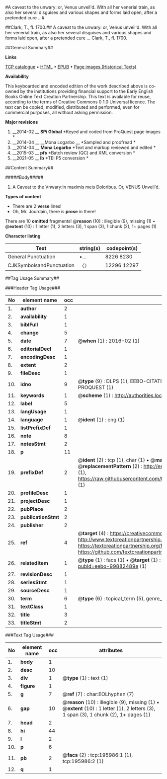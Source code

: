 #A caveat to the unwary: or, Venus unveil'd. With all her venerial train, as also her several disguises and various shapes and forms laid open, after a pretended cure ...#

##Clark, T., fl. 1700.##
A caveat to the unwary: or, Venus unveil'd. With all her venerial train, as also her several disguises and various shapes and forms laid open, after a pretended cure ...
Clark, T., fl. 1700.

##General Summary##

**Links**

[TCP catalogue](http://www.ota.ox.ac.uk/tcp/)  • 
[HTML](http://tei.it.ox.ac.uk/tcp/Texts-HTML/free/B20/B20397.html)  • 
[EPUB](http://tei.it.ox.ac.uk/tcp/Texts-EPUB/free/B20/B20397.epub) • 
[Page images (Historical Texts)](https://historicaltexts.jisc.ac.uk/eebo-99882489e)

**Availability**

This keyboarded and encoded edition of the work described above is co-owned by the
    institutions providing financial support to the Early English Books Online Text Creation
    Partnership. This text is available for reuse, according to the terms of  Creative Commons 0 1.0 Universal
    licence. The text can be copied, modified, distributed and performed, even for commercial
    purposes, all without asking permission.

**Major revisions**

1. __2014-02 __ __SPi Global__ *Keyed and coded from ProQuest page images *
1. __2014-04 __ __Mona Logarbo __ *Sampled and proofread *
1. __2014-04 __ __Mona Logarbo__ *Text and markup reviewed and edited *
1. __2015-03 __ __pfs__ *Batch review (QC) and XML conversion *
1. __2021-05 __ __lb__ *TEI P5 conversion *

##Content Summary##

#####Body#####

1. A Caveat to the Vnwary:In maximis meis Doloribus. Or, VENUS Unveil'd.

**Types of content**

  * There are 2 **verse** lines!
  * Oh, Mr. Jourdain, there is **prose** in there!

There are 10 **omitted** fragments! 
 @__reason__ (10) : illegible (9), missing (1)  •  @__extent__ (10) : 1 letter (1), 2 letters (3), 1 span (3), 1 chunk (2), 1+ pages (1)

**Character listing**


|Text|string(s)|codepoint(s)|
|---|---|---|
|General Punctuation|•…|8226 8230|
|CJKSymbolsandPunctuation|〈〉|12296 12297|

##Tag Usage Summary##

###Header Tag Usage###

|No|element name|occ|attributes|
|---|---|---|---|
|1.|__author__|2||
|2.|__availability__|1||
|3.|__biblFull__|1||
|4.|__change__|5||
|5.|__date__|7| @__when__ (1) : 2016-02 (1)|
|6.|__editorialDecl__|1||
|7.|__encodingDesc__|1||
|8.|__extent__|2||
|9.|__fileDesc__|1||
|10.|__idno__|9| @__type__ (9) : DLPS (1), EEBO-CITATION (1), VID (1), EEBO-PROQUEST (1), STC (4), PROQUEST (1)|
|11.|__keywords__|1| @__scheme__ (1) : http://authorities.loc.gov/ (1)|
|12.|__label__|5||
|13.|__langUsage__|1||
|14.|__language__|1| @__ident__ (1) : eng (1)|
|15.|__listPrefixDef__|1||
|16.|__note__|8||
|17.|__notesStmt__|2||
|18.|__p__|11||
|19.|__prefixDef__|2| @__ident__ (2) : tcp (1), char (1)  •  @__matchPattern__ (2) : ([0-9\-]+):([0-9IVX]+) (1), (.+) (1)  •  @__replacementPattern__ (2) : http://eebo.chadwyck.com/downloadtiff?vid=$1&page=$2 (1), https://raw.githubusercontent.com/textcreationpartnership/Texts/master/tcpchars.xml#$1 (1)|
|20.|__profileDesc__|1||
|21.|__projectDesc__|1||
|22.|__pubPlace__|2||
|23.|__publicationStmt__|2||
|24.|__publisher__|2||
|25.|__ref__|4| @__target__ (4) : https://creativecommons.org/publicdomain/zero/1.0/ (1), http://www.textcreationpartnership.org/docs/. (1), https://textcreationpartnership.org/faq/#faq05 (1), https://github.com/textcreationpartnership (1)|
|26.|__relatedItem__|1| @__type__ (1) : facs (1)  •  @__target__ (1) : https://data.historicaltexts.jisc.ac.uk/view?pubId=eebo-99882489e (1)|
|27.|__revisionDesc__|1||
|28.|__seriesStmt__|1||
|29.|__sourceDesc__|1||
|30.|__term__|6| @__type__ (6) : topical_term (5), genre_form (1)|
|31.|__textClass__|1||
|32.|__title__|3||
|33.|__titleStmt__|2||


###Text Tag Usage###

|No|element name|occ|attributes|
|---|---|---|---|
|1.|__body__|1||
|2.|__desc__|10||
|3.|__div__|1| @__type__ (1) : text (1)|
|4.|__figure__|1||
|5.|__g__|7| @__ref__ (7) : char:EOLhyphen (7)|
|6.|__gap__|10| @__reason__ (10) : illegible (9), missing (1)  •  @__extent__ (10) : 1 letter (1), 2 letters (3), 1 span (3), 1 chunk (2), 1+ pages (1)|
|7.|__head__|2||
|8.|__hi__|44||
|9.|__l__|2||
|10.|__p__|6||
|11.|__pb__|2| @__facs__ (2) : tcp:195986:1 (1), tcp:195986:2 (1)|
|12.|__q__|1||
